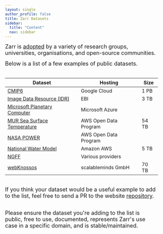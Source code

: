 ```yaml
---
layout: single
author_profile: false
title: Zarr Datasets
sidebar:
  title: "Content"
  nav: sidebar
---
```


<font size="4">
Zarr is <a href="https://zarr.dev/adopters/">adopted</a> by a variety of
research groups, universities, organisations, and open-source communities.<br>

Below is a list of a few examples of public datasets.<br><br>
</font>

| Dataset                                                                                                           | Hosting               | Size  |
| ----------------------------------------------------------------------------------------------------------------- | --------------------- | ----- |
| [CMIP6](https://console.cloud.google.com/marketplace/details/noaa-public/cmip6)                                   | Google Cloud          | 1 PB  |
| [Image Data Resource (IDR)](https://idr.github.io/ome-ngff-samples/)                                              | EBI                   | 3 TB  |
| [Microsoft Planetary Computer](https://planetarycomputer.microsoft.com/catalog?filter=zarr)                       | Microsoft Azure       |       |
| [MUR Sea Surface Temperature](https://registry.opendata.aws/mur)                                                  | AWS Open Data Program | 54 TB |
| [NASA POWER](https://registry.opendata.aws/nasa-power/)                                                           | AWS Open Data Program |       |
| [National Water Model](https://discourse.pangeo.io/t/the-national-water-model-reanalysis-zarr-dataset-on-aws/1449)| Amazon AWS            | 5 TB  |
| [NGFF](https://ngff.openmicroscopy.org/data/index.html)                                                           | Various providers     |       |
| [webKnossos](https://zarr.webknossos.org/)                                                                        | scalableminds GmbH    | 70 TB |

<font size="4">
<br>If you think your dataset would be a useful example to add to the list,
feel free to send a PR to the website <a href="https://github.com/zarr-developers/zarr-developers.github.io/">repository</a>.<br><br>

Please ensure the dataset you're adding to the list is public, free to use,
documented, represents Zarr's use case in a specific domain, and is stable/maintained. 
</font>
